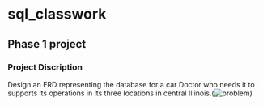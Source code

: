 # sql_classwork
## Phase 1 project 
### Project Discription
Design an ERD representing the database for a  car Doctor who needs it to supports its operations in its three locations in central Illinois.(![problem](https://drive.google.com/file/d/1kl1eZihiegSey0KstG249dcz5jCBj7Sm/view?usp=sharing))
